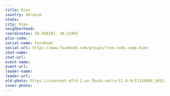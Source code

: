 ```yaml
---
title: Kiev
country: Ukraine
state: 
city: Kiev
neighborhood: 
coordinates: 50.450107, 30.52405
plus-code:
social-name: Facebook
social-url: https://www.facebook.com/groups/free.code.camp.kiev
chat-name:
chat-url:
event-name:
event-url:
leader-name:
leader-url:
old-photo: https://scontent-dft4-2.xx.fbcdn.net/v/t1.0-9/13310489_10153632970647361_6137805127348351986_n.jpg?oh=10bfbfb2859d05a29e0760b4c3f11fed&oe=5999FCB0
cover-photo:
---
```

